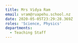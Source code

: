 ```yaml
---
title: Mrs Vidya Ram
email: vram@ruapehu.school.nz
date: 2020-05-05T23:29:28.369Z
roles: 'Science, Physics'
departments:
  - Teaching Staff
---
```


